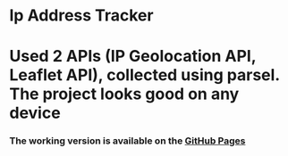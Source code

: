 # Ip Address Tracker
# Used 2 APIs (IP Geolocation API, Leaflet API), collected using parsel. The project looks good on any device


### The working version is available on the [GitHub Pages](https://just36.github.io/ip-address-tracker)
